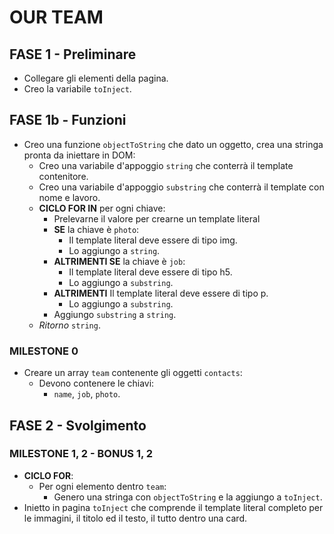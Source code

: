 <!-- 
nome repo: js-our-team

Utilizzando i dati forniti, creare un array di oggetti per rappresentare i membri del team.
Ogni membro è caratterizzato dalle seguenti informazioni: nome, ruolo e foto.

MILESTONE 0:
Creare l’array di oggetti con le informazioni fornite.

MILESTONE 1:
Stampare su console le informazioni di nome, ruolo e la stringa della foto

MILESTONE 2:
Stampare le stesse informazioni su DOM sottoforma di stringhe

BONUS 1:
Trasformare la stringa foto in una immagine effettiva

BONUS 2:
Organizzare i singoli membri in card/schede ispirandovi alle immagini in allegato 

? Wayne Barnett |	Founder & CEO        |	wayne-barnett-founder-ceo.jpg
? Angela Caroll |	Chief Editor         |	angela-caroll-chief-editor.jpg
? Walter Gordon |	Office Manager       |	walter-gordon-office-manager.jpg
? Angela Lopez  |	Social Media Manager |	angela-lopez-social-media-manager.jpg
? Scott Estrada |	Developer            |	scott-estrada-developer.jpg
? Barbara Ramos |	Graphic Designer     |	barbara-ramos-graphic-designer.jpg

-->

# OUR TEAM
## FASE 1 - Preliminare
- Collegare gli elementi della pagina.
- Creo la variabile `toInject`.
## FASE 1b - Funzioni
- Creo una funzione `objectToString` che dato un oggetto, crea una stringa pronta da iniettare in DOM:
    - Creo una variabile d'appoggio `string` che conterrà il template contenitore.
    - Creo una variabile d'appoggio `substring` che conterrà il template con nome e lavoro.
    - **CICLO FOR IN** per ogni chiave:
        - Prelevarne il valore per crearne un template literal
        - **SE** la chiave è `photo`:
            - Il template literal deve essere di tipo img.
            - Lo aggiungo a `string`.
        - **ALTRIMENTI SE** la chiave è `job`:
            - Il template literal deve essere di tipo h5.
            - Lo aggiungo a `substring`.
        - **ALTRIMENTI** Il template literal deve essere di tipo p.
            - Lo aggiungo a `substring`.
        - Aggiungo `substring` a `string`.
    - *Ritorno* `string`.
            
### MILESTONE 0
- Creare un array `team` contenente gli oggetti `contacts`:
    - Devono contenere le chiavi:
        - `name`, `job`, `photo`.
## FASE 2 - Svolgimento
### MILESTONE 1, 2 - BONUS 1, 2
- **CICLO FOR**:
    - Per ogni elemento dentro `team`:
        - Genero una stringa con `objectToString` e la aggiungo a `toInject`.
- Inietto in pagina `toInject` che comprende il template literal completo per le immagini, il titolo ed il testo, il tutto dentro una card.

